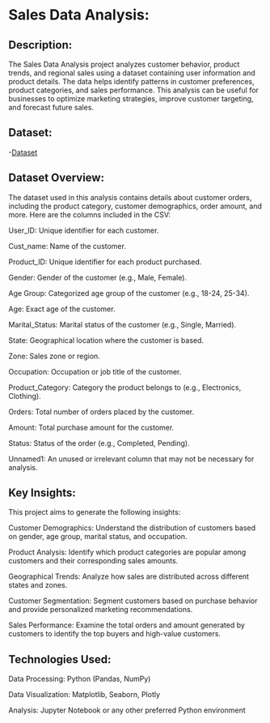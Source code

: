 
# Sales Data Analysis:
## Description:
The Sales Data Analysis project analyzes customer behavior, product trends, and regional sales using a dataset containing user information and product details. The data helps identify patterns in customer preferences, product categories, and sales performance. This analysis can be useful for businesses to optimize marketing strategies, improve customer targeting, and forecast future sales.
## Dataset:
-<a href="https://github.com/DiyaVachhani/Diwali-Sales-Analysis/blob/main/Diwali%20Sales%20Data.csv">Dataset</a>
## Dataset Overview:
The dataset used in this analysis contains details about customer orders, including the product category, customer demographics, order amount, and more. Here are the columns included in the CSV:

User_ID: Unique identifier for each customer.

Cust_name: Name of the customer.

Product_ID: Unique identifier for each product purchased.

Gender: Gender of the customer (e.g., Male, Female).

Age Group: Categorized age group of the customer (e.g., 18-24, 25-34).

Age: Exact age of the customer.

Marital_Status: Marital status of the customer (e.g., Single, Married).

State: Geographical location where the customer is based.

Zone: Sales zone or region.

Occupation: Occupation or job title of the customer.

Product_Category: Category the product belongs to (e.g., Electronics, Clothing).

Orders: Total number of orders placed by the customer.

Amount: Total purchase amount for the customer.

Status: Status of the order (e.g., Completed, Pending).

Unnamed1: An unused or irrelevant column that may not be necessary for analysis.

## Key Insights:
This project aims to generate the following insights:

Customer Demographics: Understand the distribution of customers based on gender, age group, marital status, and occupation.

Product Analysis: Identify which product categories are popular among customers and their corresponding sales amounts.

Geographical Trends: Analyze how sales are distributed across different states and zones.

Customer Segmentation: Segment customers based on purchase behavior and provide personalized marketing recommendations.

Sales Performance: Examine the total orders and amount generated by customers to identify the top buyers and high-value customers.

## Technologies Used:
Data Processing: Python (Pandas, NumPy)

Data Visualization: Matplotlib, Seaborn, Plotly

Analysis: Jupyter Notebook or any other preferred Python environment

